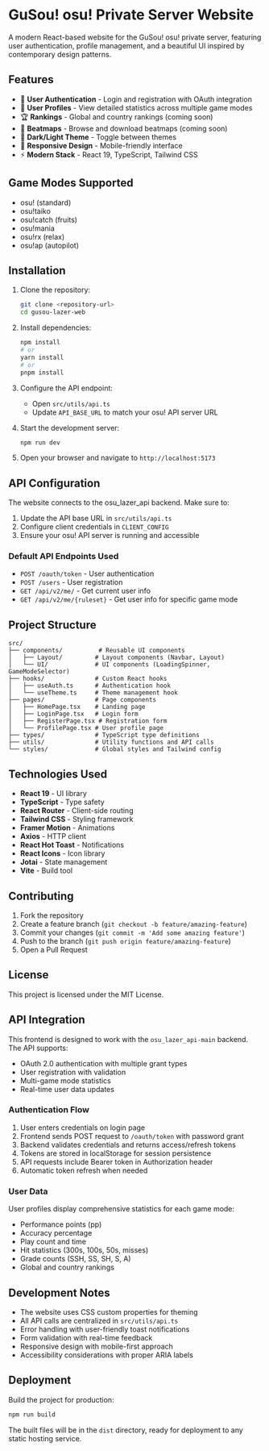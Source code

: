 # GuSou! osu! Private Server Website

A modern React-based website for the GuSou! osu! private server, featuring user authentication, profile management, and a beautiful UI inspired by contemporary design patterns.

## Features

- 🎵 **User Authentication** - Login and registration with OAuth integration
- 👤 **User Profiles** - View detailed statistics across multiple game modes
- 🏆 **Rankings** - Global and country rankings (coming soon)
- 🎵 **Beatmaps** - Browse and download beatmaps (coming soon)
- 🌙 **Dark/Light Theme** - Toggle between themes
- 📱 **Responsive Design** - Mobile-friendly interface
- ⚡ **Modern Stack** - React 19, TypeScript, Tailwind CSS

## Game Modes Supported

- osu! (standard)
- osu!taiko
- osu!catch (fruits)
- osu!mania
- osu!rx (relax)
- osu!ap (autopilot)

## Installation

1. Clone the repository:
   ```bash
   git clone <repository-url>
   cd gusou-lazer-web
   ```

2. Install dependencies:
   ```bash
   npm install
   # or
   yarn install
   # or
   pnpm install
   ```

3. Configure the API endpoint:
   - Open `src/utils/api.ts`
   - Update `API_BASE_URL` to match your osu! API server URL

4. Start the development server:
   ```bash
   npm run dev
   ```

5. Open your browser and navigate to `http://localhost:5173`

## API Configuration

The website connects to the osu_lazer_api backend. Make sure to:

1. Update the API base URL in `src/utils/api.ts`
2. Configure client credentials in `CLIENT_CONFIG`
3. Ensure your osu! API server is running and accessible

### Default API Endpoints Used

- `POST /oauth/token` - User authentication
- `POST /users` - User registration
- `GET /api/v2/me/` - Get current user info
- `GET /api/v2/me/{ruleset}` - Get user info for specific game mode

## Project Structure

```
src/
├── components/          # Reusable UI components
│   ├── Layout/         # Layout components (Navbar, Layout)
│   └── UI/             # UI components (LoadingSpinner, GameModeSelector)
├── hooks/              # Custom React hooks
│   ├── useAuth.ts      # Authentication hook
│   └── useTheme.ts     # Theme management hook
├── pages/              # Page components
│   ├── HomePage.tsx    # Landing page
│   ├── LoginPage.tsx   # Login form
│   ├── RegisterPage.tsx # Registration form
│   └── ProfilePage.tsx # User profile page
├── types/              # TypeScript type definitions
├── utils/              # Utility functions and API calls
└── styles/             # Global styles and Tailwind config
```

## Technologies Used

- **React 19** - UI library
- **TypeScript** - Type safety
- **React Router** - Client-side routing
- **Tailwind CSS** - Styling framework
- **Framer Motion** - Animations
- **Axios** - HTTP client
- **React Hot Toast** - Notifications
- **React Icons** - Icon library
- **Jotai** - State management
- **Vite** - Build tool

## Contributing

1. Fork the repository
2. Create a feature branch (`git checkout -b feature/amazing-feature`)
3. Commit your changes (`git commit -m 'Add some amazing feature'`)
4. Push to the branch (`git push origin feature/amazing-feature`)
5. Open a Pull Request

## License

This project is licensed under the MIT License.

## API Integration

This frontend is designed to work with the `osu_lazer_api-main` backend. The API supports:

- OAuth 2.0 authentication with multiple grant types
- User registration with validation
- Multi-game mode statistics
- Real-time user data updates

### Authentication Flow

1. User enters credentials on login page
2. Frontend sends POST request to `/oauth/token` with password grant
3. Backend validates credentials and returns access/refresh tokens
4. Tokens are stored in localStorage for session persistence
5. API requests include Bearer token in Authorization header
6. Automatic token refresh when needed

### User Data

User profiles display comprehensive statistics for each game mode:
- Performance points (pp)
- Accuracy percentage
- Play count and time
- Hit statistics (300s, 100s, 50s, misses)
- Grade counts (SSH, SS, SH, S, A)
- Global and country rankings

## Development Notes

- The website uses CSS custom properties for theming
- All API calls are centralized in `src/utils/api.ts`
- Error handling with user-friendly toast notifications
- Form validation with real-time feedback
- Responsive design with mobile-first approach
- Accessibility considerations with proper ARIA labels

## Deployment

Build the project for production:

```bash
npm run build
```

The built files will be in the `dist` directory, ready for deployment to any static hosting service.